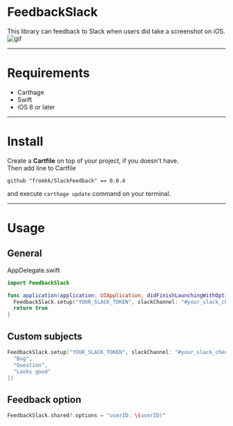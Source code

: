 # FeedbackSlack

This library can feedback to Slack when users did take a screenshot on iOS.
![gif](https://cloud.githubusercontent.com/assets/322930/20342224/f59c0034-ac2c-11e6-916a-533b31a613ab.gif)

---

# Requirements

- Carthage
- Swift
- iOS 8 or later

---

# Install

Create a **Cartfile** on top of your project, if you doesn't have.  
Then add line to Cartfile

```
github "fromkk/SlackFeedback" == 0.0.4
```

and execute `carthage update` command on your terminal.

---

# Usage

## General

AppDelegate.swift

```swift
import FeedbackSlack

func application(application: UIApplication, didFinishLaunchingWithOptions launchOptions: [NSObject: AnyObject]?) -> Bool {
  FeedbackSlack.setup("YOUR_SLACK_TOKEN", slackChannel: "#your_slack_chennel")
  return true
}
```

## Custom subjects

```swift
FeedbackSlack.setup("YOUR_SLACK_TOKEN", slackChannel: "#your_slack_chennel", subjects: [
  "Bug",
  "Question",
  "Looks good"
])
```

## Feedback option

```swift
FeedbackSlack.shared?.options = "userID: \(userID)"
```
